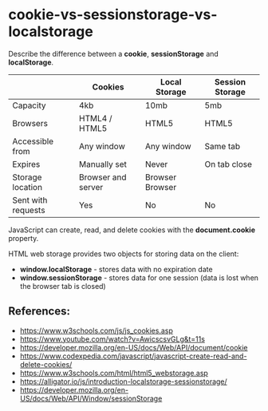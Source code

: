 # cookie-vs-sessionstorage-vs-localstorage

Describe the difference between a **cookie**, **sessionStorage** and **localStorage**.
  
|                    |Cookies           |Local Storage      |Session Storage |
|--------------------|------------------|-------------------|----------------|  
|Capacity            |4kb               |10mb               |5mb             |
|Browsers            |HTML4 / HTML5     |HTML5              |HTML5           |
|Accessible from     |Any window        |Any window         |Same tab        |
|Expires             |Manually set      |Never              |On tab close    |
|Storage location    |Browser and server|Browser             Browser         |
|Sent with requests  |Yes               |No                 |No              | 

JavaScript can create, read, and delete cookies with the **document.cookie** property.

HTML web storage provides two objects for storing data on the client:
- **window.localStorage** - stores data with no expiration date
- **window.sessionStorage** - stores data for one session (data is lost when the browser tab is closed)

## References:
- https://www.w3schools.com/js/js_cookies.asp
- https://www.youtube.com/watch?v=AwicscsvGLg&t=11s
- https://developer.mozilla.org/en-US/docs/Web/API/document/cookie
- https://www.codexpedia.com/javascript/javascript-create-read-and-delete-cookies/
- https://www.w3schools.com/html/html5_webstorage.asp
- https://alligator.io/js/introduction-localstorage-sessionstorage/
- https://developer.mozilla.org/en-US/docs/Web/API/Window/sessionStorage

